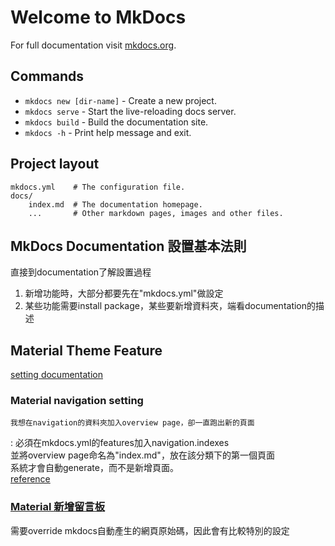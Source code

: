 # Welcome to MkDocs

For full documentation visit [mkdocs.org](https://www.mkdocs.org).

## Commands

* `mkdocs new [dir-name]` - Create a new project.
* `mkdocs serve` - Start the live-reloading docs server.
* `mkdocs build` - Build the documentation site.
* `mkdocs -h` - Print help message and exit.

## Project layout

    mkdocs.yml    # The configuration file.
    docs/
        index.md  # The documentation homepage.
        ...       # Other markdown pages, images and other files.

## MkDocs Documentation 設置基本法則
直接到documentation了解設置過程  
1. 新增功能時，大部分都要先在"mkdocs.yml"做設定  
2. 某些功能需要install package，某些要新增資料夾，端看documentation的描述  

## Material Theme Feature
[setting documentation](https://squidfunk.github.io/mkdocs-material/setup/)

### Material navigation setting
`我想在navigation的資料夾加入overview page，卻一直跑出新的頁面`

:   必須在mkdocs.yml的features加入navigation.indexes<br>
    並將overview page命名為"index.md"，放在該分類下的第一個頁面<br>
    系統才會自動generate，而不是新增頁面。<br>
    [reference](https://squidfunk.github.io/mkdocs-material/setup/setting-up-navigation/?h=nav#section-index-pages)

### [Material 新增留言板](https://squidfunk.github.io/mkdocs-material/setup/adding-a-comment-system/)
需要override mkdocs自動產生的網頁原始碼，因此會有比較特別的設定

